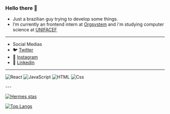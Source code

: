 ### Hello there 👋
- Just a brazilian guy trying to develop some things. 
- I’m currently an frontend intern at [Orgsystem](https://www.orgsystem.com.br) and i'm studying computer science at [UNIFACEF](https://www.unifacef.com.br/)

---
- Social Medias
- 🐦 [Twitter](https://twitter.com/hermeshcg1)
- 📸 [Instagram](https://twitter.com/hermeshcg1)
- 👔 [Linkedin](https://www.linkedin.com/in/hermes-caretta-a37199155/)
---
<p>
  <img alt="React" src="https://img.shields.io/badge/React-61DAFB?logo=react&logoColor=white&style=for-the-badge" />
  <img alt="JavaScript" src="https://img.shields.io/badge/JavaScript-F7DF1E?logo=javascript&logoColor=white&style=for-the-badge" />
  <img alt="HTML" src="https://img.shields.io/badge/HTML-E34F26?logo=html5&logoColor=white&style=for-the-badge" />
  <img alt="Css" src="https://img.shields.io/badge/CSS-1572B6?logo=css3&logoColor=white&style=for-the-badge" />
</p>
---


[![Hermes stas](https://github-readme-stats.vercel.app/api?username=hermeshcg&show_icons=true&theme=great-gatsby)](https://github.com/anuraghazra/github-readme-stats)

[![Top Langs](https://github-readme-stats.vercel.app/api/top-langs/?username=hermeshcg&theme=great-gatsby)](https://github.com/anuraghazra/github-readme-stats)
